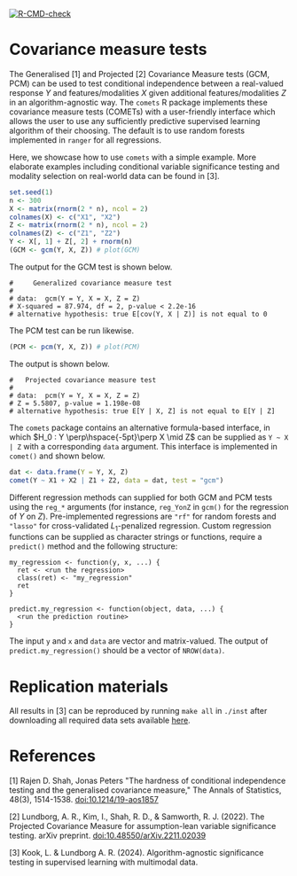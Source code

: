 <!-- badges: start -->
[![R-CMD-check](https://github.com/LucasKook/comet/actions/workflows/R-CMD-check.yaml/badge.svg)](https://github.com/LucasKook/comet/actions/workflows/R-CMD-check.yaml)
<!-- badges: end -->

# Covariance measure tests

The Generalised [1] and Projected [2] Covariance Measure tests (GCM, PCM) can be
used to test conditional independence between a real-valued response $Y$ and
features/modalities $X$ given additional features/modalities $Z$ in an
algorithm-agnostic way. The `comets` R package implements these covariance
measure tests (COMETs) with a user-friendly interface which allows the user to
use any sufficiently predictive supervised learning algorithm of their choosing.
The default is to use random forests implemented in `ranger` for all regressions.

Here, we showcase how to use `comets` with a simple example. More elaborate
examples including conditional variable significance testing and modality
selection on real-world data can be found in [3].

```r
set.seed(1)
n <- 300
X <- matrix(rnorm(2 * n), ncol = 2)
colnames(X) <- c("X1", "X2")
Z <- matrix(rnorm(2 * n), ncol = 2)
colnames(Z) <- c("Z1", "Z2")
Y <- X[, 1] + Z[, 2] + rnorm(n)
(GCM <- gcm(Y, X, Z)) # plot(GCM)
```

The output for the GCM test is shown below.

```
#	  Generalized covariance measure test
#
# data:  gcm(Y = Y, X = X, Z = Z)
# X-squared = 87.974, df = 2, p-value < 2.2e-16
# alternative hypothesis: true E[cov(Y, X | Z)] is not equal to 0
```

The PCM test can be run likewise.

```r
(PCM <- pcm(Y, X, Z)) # plot(PCM)
```

The output is shown below.

```
#   Projected covariance measure test
#
# data:  pcm(Y = Y, X = X, Z = Z)
# Z = 5.5807, p-value = 1.198e-08
# alternative hypothesis: true E[Y | X, Z] is not equal to E[Y | Z]
```

The `comets` package contains an alternative formula-based interface,
in which $H_0 : Y \perp\hspace{-5pt}\perp X \mid Z$ can be supplied
as `Y ~ X | Z` with a corresponding `data` argument. This interface
is implemented in `comet()` and shown below.

```r
dat <- data.frame(Y = Y, X, Z)
comet(Y ~ X1 + X2 | Z1 + Z2, data = dat, test = "gcm")
```

Different regression methods can supplied for both GCM and PCM tests
using the `reg_*` arguments (for instance, `reg_YonZ` in `gcm()` for
the regression of $Y$ on $Z$). Pre-implemented regressions are `"rf"`
for random forests and `"lasso"` for cross-validated $L_1$-penalized
regression. Custom regression functions can be supplied as character
strings or functions, require a `predict()` method and the following
structure:

```
my_regression <- function(y, x, ...) {
  ret <- <run the regression>
  class(ret) <- "my_regression"
  ret
}

predict.my_regression <- function(object, data, ...) {
  <run the prediction routine>
}
```

The input `y` and `x` and `data` are vector and matrix-valued. The output of 
`predict.my_regression()` should be a vector of `NROW(data)`.

# Replication materials

All results in [3] can be reproduced by running `make all` in `./inst`
after downloading all required data sets available [here](TODO).

# References

[1] Rajen D. Shah, Jonas Peters "The hardness of conditional independence
testing and the generalised covariance measure," The Annals of Statistics,
48(3), 1514-1538. [doi:10.1214/19-aos1857](https://doi.org/10.1214/19-aos1857)

[2] Lundborg, A. R., Kim, I., Shah, R. D., & Samworth, R. J. (2022). The
Projected Covariance Measure for assumption-lean variable significance testing.
arXiv preprint.
[doi:10.48550/arXiv.2211.02039](https://doi.org/10.48550/arXiv.2211.02039)

[3] Kook, L. & Lundborg A. R. (2024). Algorithm-agnostic significance testing in
supervised learning with multimodal data. 
